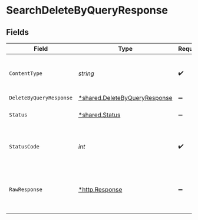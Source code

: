 # SearchDeleteByQueryResponse


## Fields

| Field                                                                                | Type                                                                                 | Required                                                                             | Description                                                                          |
| ------------------------------------------------------------------------------------ | ------------------------------------------------------------------------------------ | ------------------------------------------------------------------------------------ | ------------------------------------------------------------------------------------ |
| `ContentType`                                                                        | *string*                                                                             | :heavy_check_mark:                                                                   | HTTP response content type for this operation                                        |
| `DeleteByQueryResponse`                                                              | [*shared.DeleteByQueryResponse](../../../pkg/models/shared/deletebyqueryresponse.md) | :heavy_minus_sign:                                                                   | OK                                                                                   |
| `Status`                                                                             | [*shared.Status](../../../pkg/models/shared/status.md)                               | :heavy_minus_sign:                                                                   | Default error response                                                               |
| `StatusCode`                                                                         | *int*                                                                                | :heavy_check_mark:                                                                   | HTTP response status code for this operation                                         |
| `RawResponse`                                                                        | [*http.Response](https://pkg.go.dev/net/http#Response)                               | :heavy_minus_sign:                                                                   | Raw HTTP response; suitable for custom response parsing                              |
